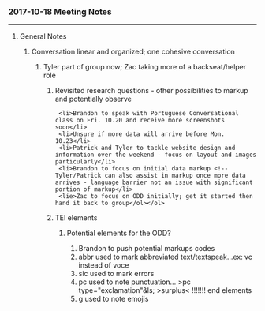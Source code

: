 <h3>2017-10-18 Meeting Notes</h3>
<hr/>

<ol>
   <li>General Notes</li>
   <ol><li>Conversation linear and organized; one cohesive conversation</li>
   <ol><li>Tyler part of group now; Zac taking more of a backseat/helper role</li>
   <ol><li>Revisited research questions - other possibilities to markup and potentially observe</li>

     <li>Brandon to speak with Portuguese Conversational class on Fri. 10.20 and receive more screenshots soon</li>
     <li>Unsure if more data will arrive before Mon. 10.23</li>
     <li>Patrick and Tyler to tackle website design and information over the weekend - focus on layout and images particularly</li>
     <li>Brandon to focus on initial data markup <!--Tyler/Patrick can also assist in markup once more data arrives - language barrier not an issue with significant portion of markup</li>
     <lie>Zac to focus on ODD initially; get it started then hand it back to group</ol></ol>
  <li>TEI elements</li>
  <ol><li>Potential elements for the ODD?</li>
  <ol><li>Brandon to push potential markups codes</li>
    <li>abbr used to mark abbreviated text/textspeak...ex: vc instead of voce</li>
    <li>sic used to mark errors <!--potential attribute to note type? i.e grammar or spelling?--></li>
    <li>pc used to note punctuation... &gt;pc type="exclamation"&ls; &gt;surplus&lt; !!!!!!! end elements</li>
    <li>g used to note emojis <!-- more on this in file pushed into tei folder</li>
    <li>corr used to note corrections; explicit or implicit
    <li>BRIEF ABSTRACT: We are analyzing interactions between American students of Portuguese and Brazilian Portuguese L1 speakers via a communication application. Conversations will be tracked for texting convetions such as punctuation, emoji use, and abbreviations. Errors made by the Portuguese learners will also be tracked in addition to corrections made by the native Brazilian students.</li>
   <li>Also discussed potential marking significant gaps in reponse time; acknowledging that we do have limitted data at the time, we observed that the American student occassionally 'abandoned' the conversation which had to be reinitiated by the Brazilian</li>
   <li>For the time being, we will focus on the website and markup of exisiting data for the Midterm and eagerly await new data as there were some difficulties acquiring more from the professor</li>